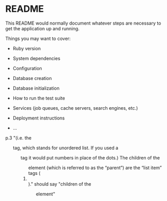 # README

This README would normally document whatever steps are necessary to get the
application up and running.

Things you may want to cover:

* Ruby version

* System dependencies

* Configuration

* Database creation

* Database initialization

* How to run the test suite

* Services (job queues, cache servers, search engines, etc.)

* Deployment instructions

* ...

p.3 "(i.e. the <ul> tag, which stands for unordered list.  If you used a <ol> tag it would put numbers in place of the dots.) The children of the <ol> element (which is referred to as the “parent”) are the “list item” tags (<li></li>)." should say "children of the <ul> element"
